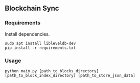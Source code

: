 ## Blockchain Sync

### Requirements

Install dependencies.

```
sudo apt install libleveldb-dev
pip install -r requirements.txt
```


### Usage

```
python main.py [path_to_blocks_directory] [path_to_block_index_directory] [path_to_store_json_data]
```
